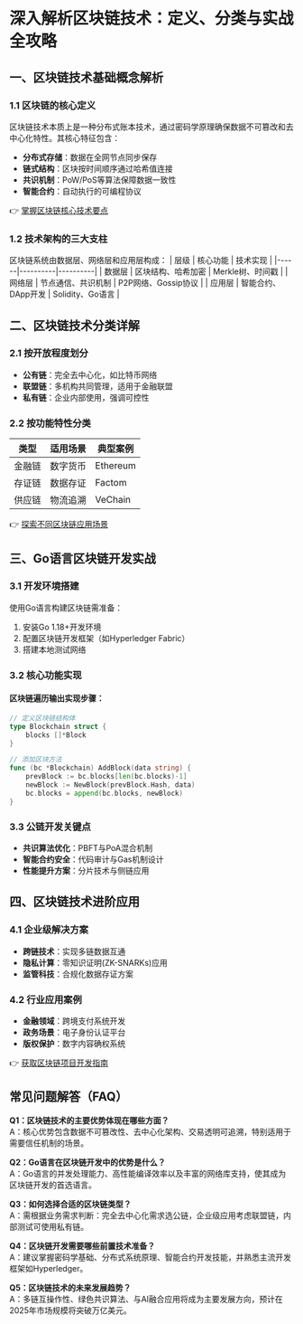 # 深入解析区块链技术：定义、分类与实战全攻略

## 一、区块链技术基础概念解析

### 1.1 区块链的核心定义
区块链技术本质上是一种分布式账本技术，通过密码学原理确保数据不可篡改和去中心化特性。其核心特征包含：
- **分布式存储**：数据在全网节点同步保存
- **链式结构**：区块按时间顺序通过哈希值连接
- **共识机制**：PoW/PoS等算法保障数据一致性
- **智能合约**：自动执行的可编程协议

👉 [掌握区块链核心技术要点](https://bit.ly/okx_welcome)

### 1.2 技术架构的三大支柱
区块链系统由数据层、网络层和应用层构成：
| 层级 | 核心功能 | 技术实现 |
|------|----------|----------|
| 数据层 | 区块结构、哈希加密 | Merkle树、时间戳 |
| 网络层 | 节点通信、共识机制 | P2P网络、Gossip协议 |
| 应用层 | 智能合约、DApp开发 | Solidity、Go语言 |

## 二、区块链技术分类详解

### 2.1 按开放程度划分
- **公有链**：完全去中心化，如比特币网络
- **联盟链**：多机构共同管理，适用于金融联盟
- **私有链**：企业内部使用，强调可控性

### 2.2 按功能特性分类
| 类型 | 适用场景 | 典型案例 |
|------|----------|----------|
| 金融链 | 数字货币 | Ethereum |
| 存证链 | 数据存证 | Factom |
| 供应链 | 物流追溯 | VeChain |

👉 [探索不同区块链应用场景](https://bit.ly/okx_welcome)

## 三、Go语言区块链开发实战

### 3.1 开发环境搭建
使用Go语言构建区块链需准备：
1. 安装Go 1.18+开发环境
2. 配置区块链开发框架（如Hyperledger Fabric）
3. 搭建本地测试网络

### 3.2 核心功能实现
#### 区块链遍历输出实现步骤：
```go
// 定义区块链结构体
type Blockchain struct {
    blocks []*Block
}

// 添加区块方法
func (bc *Blockchain) AddBlock(data string) {
    prevBlock := bc.blocks[len(bc.blocks)-1]
    newBlock := NewBlock(prevBlock.Hash, data)
    bc.blocks = append(bc.blocks, newBlock)
}
```

### 3.3 公链开发关键点
- **共识算法优化**：PBFT与PoA混合机制
- **智能合约安全**：代码审计与Gas机制设计
- **性能提升方案**：分片技术与侧链应用

## 四、区块链技术进阶应用

### 4.1 企业级解决方案
- **跨链技术**：实现多链数据互通
- **隐私计算**：零知识证明(ZK-SNARKs)应用
- **监管科技**：合规化数据存证方案

### 4.2 行业应用案例
- **金融领域**：跨境支付系统开发
- **政务场景**：电子身份认证平台
- **版权保护**：数字内容确权系统

👉 [获取区块链项目开发指南](https://bit.ly/okx_welcome)

## 常见问题解答（FAQ）

**Q1：区块链技术的主要优势体现在哪些方面？**  
A：核心优势包含数据不可篡改性、去中心化架构、交易透明可追溯，特别适用于需要信任机制的场景。

**Q2：Go语言在区块链开发中的优势是什么？**  
A：Go语言的并发处理能力、高性能编译效率以及丰富的网络库支持，使其成为区块链开发的首选语言。

**Q3：如何选择合适的区块链类型？**  
A：需根据业务需求判断：完全去中心化需求选公链，企业级应用考虑联盟链，内部测试可使用私有链。

**Q4：区块链开发需要哪些前置技术准备？**  
A：建议掌握密码学基础、分布式系统原理、智能合约开发技能，并熟悉主流开发框架如Hyperledger。

**Q5：区块链技术的未来发展趋势？**  
A：多链互操作性、绿色共识算法、与AI融合应用将成为主要发展方向，预计在2025年市场规模将突破万亿美元。